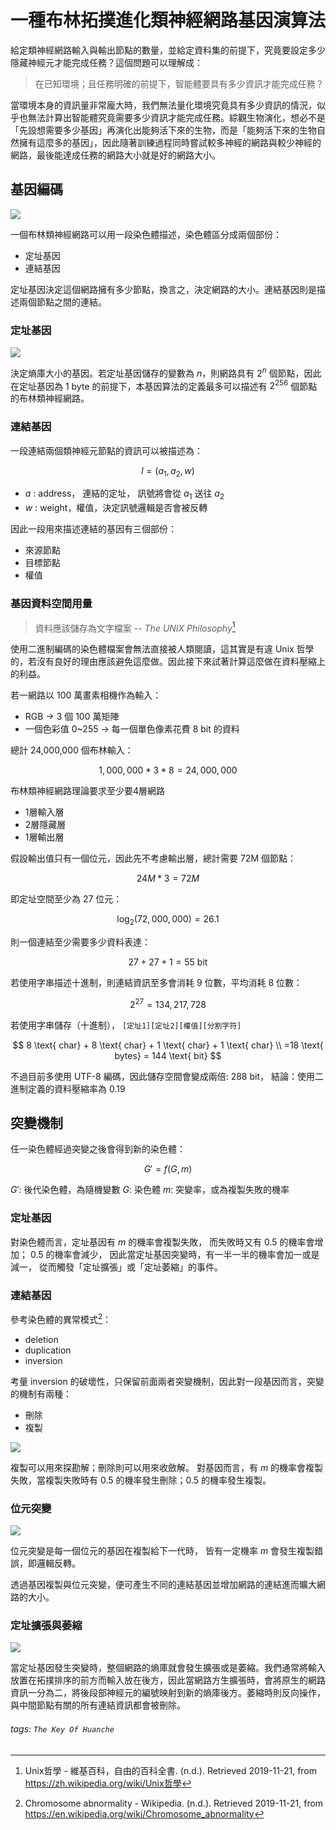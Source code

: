 # 一種布林拓撲進化類神經網路基因演算法

給定類神經網路輸入與輸出節點的數量，並給定資料集的前提下，究竟要設定多少隱藏神經元才能完成任務？這個問題可以理解成：

> 在已知環境；且任務明確的前提下，智能體要具有多少資訊才能完成任務？

當環境本身的資訊量非常龐大時，我們無法量化環境究竟具有多少資訊的情況，似乎也無法計算出智能體究竟需要多少資訊才能完成任務。綜觀生物演化，想必不是「先設想需要多少基因」再演化出能夠活下來的生物，而是「能夠活下來的生物自然擁有這麼多的基因」，因此隨著訓練過程同時嘗試較多神經的網路與較少神經的網路，最後能達成任務的網路大小就是好的網路大小。

## 基因編碼

![](./img/bnn-chromosome-spec.svg)

一個布林類神經網路可以用一段染色體描述，染色體區分成兩個部份：

- 定址基因
- 連結基因

定址基因決定這個網路擁有多少節點，換言之，決定網路的大小。連結基因則是描述兩個節點之間的連結。

### 定址基因

![](./img/address_space.svg)

決定熵庫大小的基因。若定址基因儲存的變數為 $n$，則網路具有 $2^n$ 個節點，因此在定址基因為 1 byte 的前提下，本基因算法的定義最多可以描述有 $2^{256}$ 個節點的布林類神經網路。

### 連結基因

一段連結兩個類神經元節點的資訊可以被描述為：

$$
l=(a_1,a_2,w)
$$

- $a$ : address， 連結的定址， 訊號將會從 $a_1$ 送往 $a_2$
- $w$ : weight，權值，決定訊號邏輯是否會被反轉

因此一段用來描述連結的基因有三個部份：
- 來源節點
- 目標節點
- 權值

### 基因資料空間用量

> 資料應該儲存為文字檔案
> -- <cite>The UNIX Philosophy</cite>[^UNIX_Philosophy]

使用二進制編碼的染色體檔案會無法直接被人類閱讀，這其實是有違 Unix 哲學的，若沒有良好的理由應該避免這麼做。因此接下來試著計算這麼做在資料壓縮上的利益。

若一網路以 100 萬畫素相機作為輸入：

- RGB -> 3 個 100 萬矩陣
- 一個色彩值 0~255 -> 每一個單色像素花費 8 bit 的資料

總計 24,000,000 個布林輸入：

$$
1,000,000 * 3 * 8 = 24,000,000
$$

布林類神經網路理論要求至少要4層網路

- 1層輸入層
- 2層隱藏層
- 1層輸出層

假設輸出值只有一個位元，因此先不考慮輸出層，總計需要 72M 個節點：

$$
24 M * 3 = 72 M
$$

即定址空間至少為 27 位元：

$$
\log_2(72,000,000) = 26.1
$$

則一個連結至少需要多少資料表達：

$$
27+27+1 = 55 \text{ bit}
$$

若使用字串描述十進制，則連結資訊至多會消耗 9 位數，平均消耗 8 位數：

$$
2^{27} = 134,217,728
$$

若使用字串儲存（十進制），
`[定址1][定址2][權值][分割字符]`

$$
8 \text{ char} + 8 \text{ char} + 1 \text{ char} + 1 \text{ char} \\
=18 \text{ bytes} = 144 \text{ bit}
$$

不過目前多使用 UTF-8 編碼，因此儲存空間會變成兩倍: 288 bit，
結論：使用二進制定義的資料壓縮率為 0.19




## 突變機制

任一染色體經過突變之後會得到新的染色體：

$$
G' = f(G,m)
$$

$G'$: 後代染色體，為隨機變數
$G$: 染色體
$m$: 突變率，或為複製失敗的機率

### 定址基因

對染色體而言，定址基因有 $m$ 的機率會複製失敗，
而失敗時又有 0.5 的機率會增加； 0.5 的機率會減少，
因此當定址基因突變時，有一半一半的機率會加一或是減一，
從而觸發「定址擴張」或「定址萎縮」的事件。

### 連結基因

參考染色體的異常模式[^Chromosome_abnormality]：

- deletion
- duplication
- inversion

考量 inversion 的破壞性，只保留前面兩者突變機制，因此對一段基因而言，突變的機制有兩種：

- 刪除
- 複製

![](./img/segment_mutation.svg)

複製可以用來探勘解；刪除則可以用來收斂解。
對基因而言，有 $m$ 的機率會複製失敗，當複製失敗時有 0.5 的機率發生刪除；0.5 的機率發生複製。

### 位元突變

![](./img/bit_mutation.svg)

位元突變是每一個位元的基因在複製給下一代時，
皆有一定機率 $m$ 會發生複製錯誤，即邏輯反轉。

透過基因複製與位元突變，便可產生不同的連結基因並增加網路的連結進而曠大網路的大小。

### 定址擴張與萎縮

![](./img/scale_mutation.svg)

當定址基因發生突變時，整個網路的熵庫就會發生擴張或是萎縮。我們通常將輸入放置在拓撲排序的前方而輸入放在後方，因此當網路方生擴張時，會將原生的網路資訊一分為二，將後段部神經元的編號映射到新的熵庫後方。萎縮時則反向操作，與中間節點有關的所有連結資訊都會被刪除。

[^UNIX_Philosophy]: Unix哲學 - 維基百科，自由的百科全書. (n.d.). Retrieved 2019-11-21, from https://zh.wikipedia.org/wiki/Unix哲學

[^Chromosome_abnormality]: Chromosome abnormality - Wikipedia. (n.d.). Retrieved 2019-11-21, from https://en.wikipedia.org/wiki/Chromosome_abnormality

###### tags: `The Key Of Huanche`